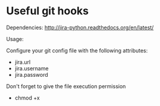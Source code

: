 Useful git hooks
=====

Dependencies: 
  http://jira-python.readthedocs.org/en/latest/
  
Usage:

Configure your git config file with the following attributes:

* jira.url
* jira.username
* jira.password

Don't forget to give the file execution permission

* chmod +x <script>

Features so far
----

* Comment pattern enforcement
* Branch naming convention enforcement
* Tags naming convention enforcement
* Add a comment on JIRA issue after a commit
* Add a comment on JIRA issue after new branch creation
* Add a comment on JIRA issue after branch deletion
* Block push if JIRA issue is not on a certain status (ex. ON DEVELOPMENT)
